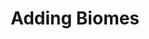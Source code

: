 ---
layout: default
title: Adding Biomes
has_children: true
nav_order: 3
permalink: /guides/adding-biomes/
parent: Guides
---